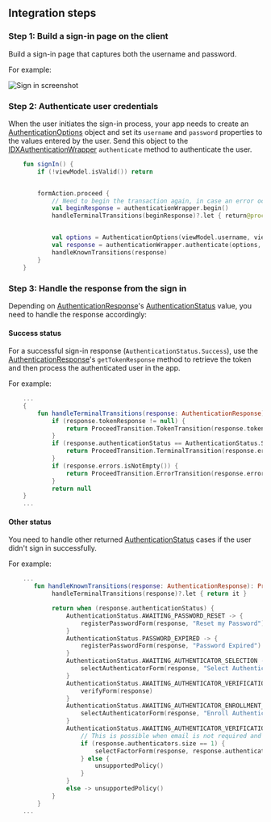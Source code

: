 ## Integration steps

### Step 1: Build a sign-in page on the client

Build a sign-in page that captures both the username and password.

For example:

<div class="common-image-format">

![Sign in screenshot](/img/oie-embedded-sdk/oie-embedded-sdk-use-case-simple-sign-on-screenshot-sign-in.png
 "Sign in screenshot")

</div>

### Step 2: Authenticate user credentials

When the user initiates the sign-in process, your app needs to create an [AuthenticationOptions](https://github.com/okta/okta-idx-java/blob/master/api/src/main/java/com/okta/idx/sdk/api/model/AuthenticationOptions.java) object and set its `username` and `password` properties to the values entered by the user. Send this object to the
[IDXAuthenticationWrapper](https://github.com/okta/okta-idx-java/blob/master/api/src/main/java/com/okta/idx/sdk/api/client/IDXAuthenticationWrapper.java) `authenticate` method to authenticate the user.

```kotlin
    fun signIn() {
        if (!viewModel.isValid()) return


        formAction.proceed {
            // Need to begin the transaction again, in case an error occurred.
            val beginResponse = authenticationWrapper.begin()
            handleTerminalTransitions(beginResponse)?.let { return@proceed it }


            val options = AuthenticationOptions(viewModel.username, viewModel.password)
            val response = authenticationWrapper.authenticate(options, beginResponse.proceedContext)
            handleKnownTransitions(response)
        }
    }
```

### Step 3: Handle the response from the sign in

Depending on [AuthenticationResponse](https://github.com/okta/okta-idx-java/blob/master/api/src/main/java/com/okta/idx/sdk/api/response/AuthenticationResponse.java)'s [AuthenticationStatus](https://github.com/okta/okta-idx-java/blob/master/api/src/main/java/com/okta/idx/sdk/api/model/AuthenticationStatus.java) value, you need to handle the response accordingly:

#### Success status

For a successful sign-in response (`AuthenticationStatus.Success`), use the [AuthenticationResponse](https://github.com/okta/okta-idx-java/blob/master/api/src/main/java/com/okta/idx/sdk/api/response/AuthenticationResponse.java)'s `getTokenResponse` method to retrieve the token and then process the authenticated user in the app.

For example:

```kotlin
    ...
    {
        fun handleTerminalTransitions(response: AuthenticationResponse): ProceedTransition? {
            if (response.tokenResponse != null) {
                return ProceedTransition.TokenTransition(response.tokenResponse)
            }
            if (response.authenticationStatus == AuthenticationStatus.SKIP_COMPLETE) {
                return ProceedTransition.TerminalTransition(response.errors ?: emptyList())
            }
            if (response.errors.isNotEmpty()) {
                return ProceedTransition.ErrorTransition(response.errors)
            }
            return null
    }
    ...
```

#### Other status

You need to handle other returned [AuthenticationStatus](https://github.com/okta/okta-idx-java/blob/master/api/src/main/java/com/okta/idx/sdk/api/model/AuthenticationStatus.java) cases if the user didn't sign in successfully.

For example:

```kotlin
    ...
       fun handleKnownTransitions(response: AuthenticationResponse): ProceedTransition {
            handleTerminalTransitions(response)?.let { return it }

            return when (response.authenticationStatus) {
                AuthenticationStatus.AWAITING_PASSWORD_RESET -> {
                    registerPasswordForm(response, "Reset my Password")
                }
                AuthenticationStatus.PASSWORD_EXPIRED -> {
                    registerPasswordForm(response, "Password Expired")
                }
                AuthenticationStatus.AWAITING_AUTHENTICATOR_SELECTION -> {
                    selectAuthenticatorForm(response, "Select Authenticator")
                }
                AuthenticationStatus.AWAITING_AUTHENTICATOR_VERIFICATION -> {
                    verifyForm(response)
                }
                AuthenticationStatus.AWAITING_AUTHENTICATOR_ENROLLMENT_SELECTION -> {
                    selectAuthenticatorForm(response, "Enroll Authenticator")
                }
                AuthenticationStatus.AWAITING_AUTHENTICATOR_VERIFICATION_DATA -> {
                    // This is possible when email is not required and you're authenticating without verifying email.
                    if (response.authenticators.size == 1) {
                        selectFactorForm(response, response.authenticators.first().factors, "Select Factor")
                    } else {
                        unsupportedPolicy()
                    }
                }
                else -> unsupportedPolicy()
            }
        }
    ...
```
